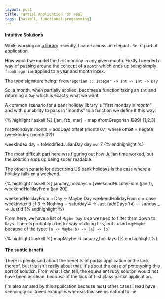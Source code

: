 ```yaml
---
layout: post
title: Partial Application for real
tags: [haskell, functional-programming]
---
```


#### Intuitive Solutions

While working on [a library](http://github.com/tippenein/BankHoliday) recently, I came across an elegant use of partial application.

How would we model the first monday in any given month. Firstly I needed a
way of passing around the concept of a `month` which ends up being simply
`fromGregorian` applied to a year and month index.

The type signature being: `fromGregorian :: Integer -> Int -> Int -> Day`

So, a month, when partially applied, becomes a function taking an `Int` and
returning a `Day` which is exactly what we want.

A common scenario for a bank holiday library is "first monday in *month*" and
with our ability to pass in "months" to a function we define it this way:

{% highlight haskell %}
[jan, feb, mar] = map (fromGregorian 1999) [1,2,3]

firstMondayIn month = addDays offset (month 07)
  where
    offset = negate (weekIndex (month 02))

weekIndex day = toModifiedJulianDay day `mod` 7
{% endhighlight %}

The most difficult part here was figuring out how Julian time worked, but the
solution ends up being super readable.

The other scenario for describing US bank holidays is the case where a holiday
falls on a weekend.

{% highlight haskell %}
january_holidays = [weekendHolidayFrom (jan 1), weekendHolidayFrom (jan 20)]

weekendHolidayFrom :: Day -> Maybe Day
weekendHolidayFrom d = case weekIndex d of
  3 -> Nothing            -- saturday
  4 -> Just (addDays 1 d) -- sunday
  _ -> Just d
{% endhighlight %}

From here, we have a list of `Maybe Day`'s so we need to filter them down to
`Day`s. There's probably a better way of doing this, but I used `mapMaybe`
because of the type: `(a -> Maybe b) -> [a] -> [b]`

{% highlight haskell %}
mapMaybe id january_holidays
{% endhighlight %}

#### The subtle benefit

There is plenty said about the benefits of partial application or the lack
thereof, but this isn't really about that. It's about the ease of prototyping
this sort of solution. From what I can tell, the equivalent ruby solution would
not have been as clean, _because_ of the lack of first class partial
application.

I'm also amused by this application because most other cases I read have
seemingly contrived examples whereas this seems natural to me

